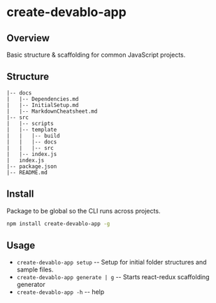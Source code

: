 # create-devablo-app

## Overview
Basic structure & scaffolding for common JavaScript projects.

## Structure

```
|-- docs
|   |-- Dependencies.md
|   |-- InitialSetup.md
|   |-- MarkdownCheatsheet.md
|-- src
|   |-- scripts
|   |-- template
|   |   |-- build
|   |   |-- docs
|   |   |-- src
|   |-- index.js
|   index.js
|-- package.json
|-- README.md
```

## Install

Package to be global so the CLI runs across projects.

```sh
npm install create-devablo-app -g
```

## Usage

* `create-devablo-app setup` -- Setup for initial folder structures and sample files.
* `create-devablo-app generate | g` -- Starts react-redux scaffolding generator
* `create-devablo-app -h` -- help